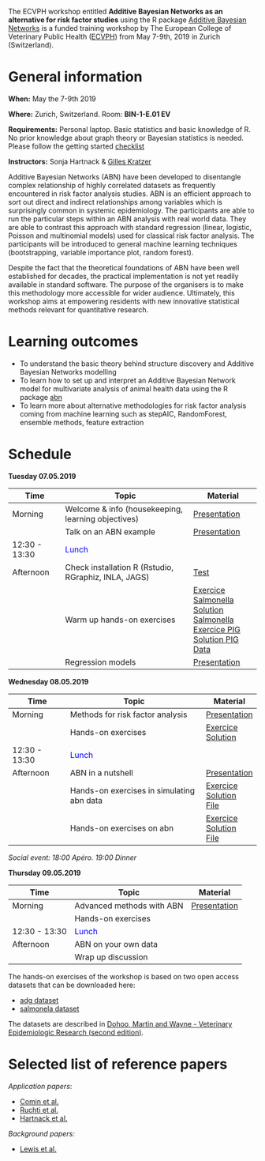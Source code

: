 
The ECVPH workshop entitled **Additive Bayesian Networks as an alternative for risk factor studies** using the R package [Additive Bayesian Networks](https://cran.r-project.org/package=abn) is a funded training workshop by The European College of Veterinary Public Health ([ECVPH](https://ecvph.org/meetings-events/ecvph-residents-workshop-abn-modeling)) from May 7-9th, 2019 in Zurich (Switzerland).

# General information

**When:** May the 7-9th 2019

**Where:** Zurich, Switzerland. Room: **BIN-1-E.01 EV**

**Requirements:** Personal laptop. Basic statistics and basic knowledge of R. No prior knowledge about graph theory or Bayesian statistics is needed. Please follow the getting started [checklist](getting_started.md)

**Instructors:** Sonja Hartnack & [Gilles Kratzer](https://gilleskratzer.netlify.com/)

Additive Bayesian Networks (ABN) have been developed to disentangle complex relationship of highly correlated datasets as frequently encountered in risk factor analysis studies. ABN is an efficient approach to sort out direct and indirect relationships among variables which is surprisingly common in systemic epidemiology. The participants are able to run the particular steps within an ABN analysis with real world data. They are able to contrast this approach with standard regression (linear, logistic, Poisson and multinomial models) used for classical risk factor analysis. The participants will be introduced to general machine learning techniques (bootstrapping, variable importance plot, random forest).

Despite the fact that the theoretical foundations of ABN have been well established for decades, the practical implementation is not yet readily available in standard software. The purpose of the organisers is to make this methodology more accessible for wider audience. Ultimately, this workshop aims at empowering residents with new innovative statistical methods relevant for quantitative research.

# Learning outcomes

- To understand the basic theory behind structure discovery and Additive Bayesian
Networks modelling
- To learn how to set up and interpret an Additive Bayesian Network model for
multivariate analysis of animal health data using the R package [abn](https://cran.r-project.org/package=abn)
- To learn more about alternative methodologies for risk factor analysis coming from machine learning such as stepAIC, RandomForest, ensemble methods, feature extraction

# Schedule

**Tuesday 07.05.2019**

| Time         | Topic                          | Material|
|--------------|--------------------------------|---------|
| Morning      | Welcome & info (housekeeping, learning objectives)| [Presentation](source/Presentations/gk_welcome.pdf) |
|              | Talk on an ABN example         | [Presentation](source/Presentations/abn_talk_May_2019.pdf)        |
| 12:30 - 13:30| <span style="color:blue"> Lunch </span> ||
| Afternoon    | Check installation R (Rstudio, RGraphiz, INLA, JAGS)| [Test](test_install.html) |
|         | Warm up hands-on exercises | [Exercice Salmonella](exo_descr_stats_salm.html) <br>  [Solution Salmonella](sol_descr_stats_salm.html) <br> [Exercice PIG](exo_descr_stats_pig_adg.html) <br> [Solution PIG](sol_descr_stats_pig_adg.html) <br> [Data](source/data.zip) |
|              | Regression models        | [Presentation](source/Presentations/gk_regression.pdf) |

**Wednesday 08.05.2019**

| Time         | Topic                          | Material|
|--------------|--------------------------------|---------|
| Morning      | Methods for risk factor analysis| [Presentation](source/Presentations/gk_risk_factor_ana.pdf)  |
|              | Hands-on exercises         | [Exercice](exo_risk_fact_ana.html) <br>  [Solution](sol_risk_fact_ana.html)        |
| 12:30 - 13:30| <span style="color:blue"> Lunch </span> ||
| Afternoon    | ABN in a nutshell |  [Presentation](source/Presentations/gk_intro_abn.pdf)       |
|              | Hands-on exercises in simulating abn data         | [Exercice](exo_sim_abn.html) <br>  [Solution](sol_sim_abn.html) <br> [File](source/HO1.zip)      |
|              | Hands-on exercises on abn         | [Exercice](exo_Excercise_SVEPM.html) <br>  [Solution](sol_Excercise_SVEPM.html) <br> [File](source/HO1.zip)      |

*Social event: 18:00 Apéro. 19:00 Dinner*

**Thursday 09.05.2019**

| Time         | Topic                          | Material|
|--------------|--------------------------------|---------|
| Morning      | Advanced methods with ABN| [Presentation](source/Presentations/gk_advanced_abn.pdf) |
|              | Hands-on exercises         |        |
| 12:30 - 13:30| <span style="color:blue"> Lunch </span> ||
| Afternoon    | ABN on your own data |         |
|              | Wrap up discussion                               |         |

The hands-on exercises of the workshop is based on two open access datasets that can be downloaded here:

- [adg dataset](source/data/pig_adg.csv)
- [salmonela dataset](source/data/sal_outbrk.csv)

The datasets are described in [Dohoo, Martin and Wayne - Veterinary Epidemiologic Research (second edition)](http://projects.upei.ca/ver/).

# Selected list of reference papers

*Application papers*:

- [Comin et al.](https://www.sciencedirect.com/science/article/pii/S0167587718304665?via%3Dihub#kwd0010)
- [Ruchti et al.](https://www.sciencedirect.com/science/article/pii/S0167587718306159?via%3Dihub)
- [Hartnack et al.](https://bmcvetres.biomedcentral.com/articles/10.1186/s12917-016-0649-0)

*Background papers:*

- [Lewis et al.](https://ete-online.biomedcentral.com/articles/10.1186/1742-7622-10-4)
